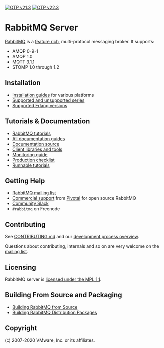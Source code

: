 [![OTP v21.3](https://img.shields.io/github/workflow/status/rabbitmq/rabbitmq-server/Test%20-%20Erlang%2021.3?label=Erlang%2021.3)](https://github.com/rabbitmq/rabbitmq-server/actions?query=workflow%3A%22Test+-+Erlang+21.3%22)
[![OTP v22.3](https://img.shields.io/github/workflow/status/rabbitmq/rabbitmq-server/Test%20-%20Erlang%2022.3?label=Erlang%2022.3)](https://github.com/rabbitmq/rabbitmq-server/actions?query=workflow%3A%22Test+-+Erlang+22.3%22)

# RabbitMQ Server

[RabbitMQ](https://rabbitmq.com) is a [feature rich](https://rabbitmq.com/documentation.html), multi-protocol messaging broker. It supports:

 * AMQP 0-9-1
 * AMQP 1.0
 * MQTT 3.1.1
 * STOMP 1.0 through 1.2


## Installation

 * [Installation guides](https://rabbitmq.com/download.html) for various platforms
 * [Supported and unsupported series](https://www.rabbitmq.com/versions.html)
 * [Supported Erlang versions](https://www.rabbitmq.com/which-erlang.html)

## Tutorials & Documentation

 * [RabbitMQ tutorials](https://rabbitmq.com/getstarted.html)
 * [All documentation guides](https://rabbitmq.com/documentation.html)
 * [Documentation source](https://github.com/rabbitmq/rabbitmq-website/)
 * [Client libraries and tools](https://rabbitmq.com/devtools.html)
 * [Monitoring guide](https://rabbitmq.com/monitoring.html)
 * [Production checklist](https://rabbitmq.com/production-checklist.html)
 * [Runnable tutorials](https://github.com/rabbitmq/rabbitmq-tutorials/)


## Getting Help

 * [RabbitMQ mailing list](https://groups.google.com/forum/#!forum/rabbitmq-users)
 * [Commercial support](https://rabbitmq.com/services.html) from [Pivotal](https://pivotal.io) for open source RabbitMQ
 * [Community Slack](https://rabbitmq-slack.herokuapp.com/)
 * `#rabbitmq` on Freenode


## Contributing

See [CONTRIBUTING.md](./CONTRIBUTING.md) and our [development process overview](https://rabbitmq.com/github.html).

Questions about contributing, internals and so on are very welcome on the [mailing list](https://groups.google.com/forum/#!forum/rabbitmq-users).


## Licensing

RabbitMQ server is [licensed under the MPL 1.1](LICENSE-MPL-RabbitMQ).


## Building From Source and Packaging

 * [Building RabbitMQ from Source](https://rabbitmq.com/build-server.html)
 * [Building RabbitMQ Distribution Packages](https://rabbitmq.com/build-server.html)


## Copyright

(c) 2007-2020 VMware, Inc. or its affiliates.
